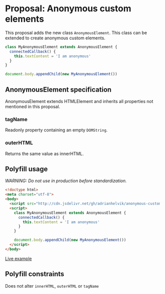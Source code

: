 # Proposal: Anonymous custom elements
This proposal adds the new class `AnonymousElement`. This
class can be extended to create anonymous custom elements.

```javascript
class MyAnonymousElement extends AnonymousElement {
  connectedCallback() {
    this.textContent = 'I am anonymous'
  }
}

document.body.appendChild(new MyAnonymousElement())
```

## AnonymousElement specification
AnonymousElement extends HTMLElement and inherits all
properties not mentioned in this proposal.

### tagName
Readonly property containing an empty `DOMString`.

### outerHTML
Returns the same value as innerHTML.

## Polyfill usage
*WARNING: Do not use in production before standardization.*

```html
<!doctype html>
<meta charset="utf-8">
<body>
  <script src="http://cdn.jsdelivr.net/gh/adrianhelvik/anonymous-custom-elements/polyfill.js"></script>
  <script>
    class MyAnonymousElement extends AnonymousElement {
      connectedCallback() {
        this.textContent = 'I am anonymous'
      }
    }

    document.body.appendChild(new MyAnonymousElement())
  </script>
</body>
```

[Live example](https://raw.githack.com/adrianhelvik/anonymous-custom-elements/master/example.html)


## Polyfill constraints
Does not alter `innerHTML`, `outerHTML` or `tagName`
